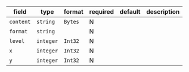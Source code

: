 | field | type | format | required | default | description |
|---|---|---|---|---|---|
| `content` | `string` | `Bytes` | N |  |
| `format` | `string` |  | N |  |
| `level` | `integer` | `Int32` | N |  |
| `x` | `integer` | `Int32` | N |  |
| `y` | `integer` | `Int32` | N |  |

